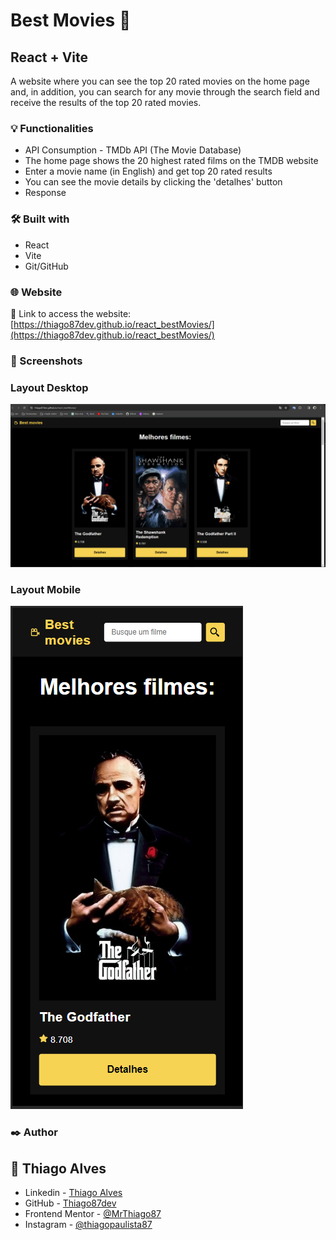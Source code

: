 # Best Movies 🎦
## React + Vite

A website where you can see the top 20 rated movies on the home page and, in addition, you can search for any movie through the search field and receive the results of the top 20 rated movies.


### 💡 Functionalities 

* API Consumption - TMDb API (The Movie Database)
* The home page shows the 20 highest rated films on the TMDB website
* Enter a movie name (in English) and get top 20 rated results
* You can see the movie details by clicking the 'detalhes' button
* Response

###  🛠️ Built with

* React
* Vite
* Git/GitHub

### 🌐 Website
:link: Link to access the website:<br/>
[https://thiago87dev.github.io/react_bestMovies/](https://thiago87dev.github.io/react_bestMovies/)


### 📸 Screenshots

### Layout Desktop
![screenshot](src/img/desktop.png)

### Layout Mobile
![screenshot](src/img/cell.png)


### ✒️ Author
## :raising_hand: Thiago Alves

- Linkedin - [Thiago Alves](https://www.linkedin.com/in/thiago-alves-010915274/)
- GitHub - [Thiago87dev](https://github.com/Thiago87dev)
- Frontend Mentor - [@MrThiago87](https://www.frontendmentor.io/profile/MrThiago87)
- Instagram - [@thiagopaulista87](https://www.instagram.com/thiagopaulista87/)
